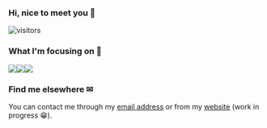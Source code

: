 ### Hi, nice to meet you 👋
![visitors](https://visitor-badge.glitch.me/badge?page_id=ruie)

### What I'm focusing on 👀
<img src="https://img.shields.io/badge/Typescript-007acc?logo=Typescript&logoColor=white&style=for-the-badge"/><img src="https://img.shields.io/badge/tailwindcss%20-%2338B2AC.svg?&style=for-the-badge&logo=tailwind-css&logoColor=white"/><img src="https://img.shields.io/badge/GraphQL-E10098?logo=graphql&logoColor=white&style=for-the-badge"/>

### Find me elsewhere ✉
You can contact me through my [email address](mailto:ruiedelapena@gmail.com?subject=Hello%2C%20I've%20seen%20your%20Github%20profile%20!) or from my [website](https://ruie.dev) (work in progress 😁).
